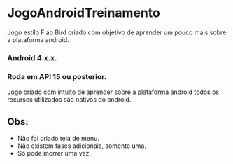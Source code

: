 # JogoAndroidTreinamento
Jogo estilo Flap Bird criado com objetivo de aprender um pouco mais sobre a plataforma android.

<h3>Android 4.x.x.</h3>
<h3>Roda em API 15 ou posterior.</h3>

Jogo criado com intuito de aprender sobre a plataforma android todos os recursos utilizados são nativos do android.<br />

<h2>Obs:</h2>
<ul>
  <li>Não foi criado tela de menu.</li>
  <li>Não existem fases adicionais, somente uma.</li>
  <li>Só pode morrer uma vez.</li>
<ul>
